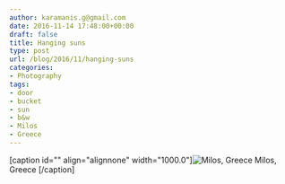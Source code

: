 ```yaml
---
author: karamanis.g@gmail.com
date: 2016-11-14 17:48:00+00:00
draft: false
title: Hanging suns
type: post
url: /blog/2016/11/hanging-suns
categories:
- Photography
tags:
- door
- bucket
- sun
- b&w
- Milos
- Greece
---
```


[caption id="" align="alignnone" width="1000.0"]![ Milos, Greece ](/images/2016-11-14-201611hanging-suns/20160827-DSCF2948.jpg)
 Milos, Greece [/caption]

